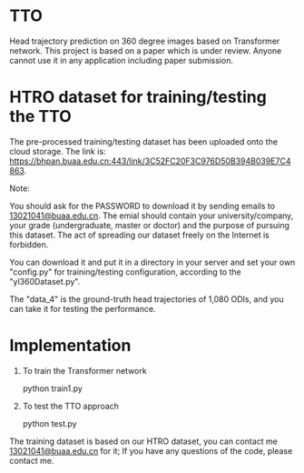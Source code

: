 # TTO

Head trajectory prediction on 360 degree images based on Transformer network. This project is based on a paper which is under review. Anyone cannot use it in any application including paper submission.


# HTRO dataset for training/testing the TTO 

The pre-processed training/testing dataset has been uploaded onto the cloud storage. The link is: https://bhpan.buaa.edu.cn:443/link/3C52FC20F3C976D50B394B039E7C4863.

Note:

You should ask for the PASSWORD to download it by sending emails to 13021041@buaa.edu.cn. The emial should contain your university/company, your grade (undergraduate, master or doctor) and the purpose of pursuing this dataset. The act of spreading our dataset freely on the Internet is forbidden.

You can download it and put it in a directory in your server and set your own "config.py" for training/testing configuration, according to the "yl360Dataset.py".

The "data_4" is the ground-truth head trajectories of 1,080 ODIs, and you can take it for testing the performance.  

# Implementation
   
1. To train the Transformer network

   python train1.py

2. To test the TTO approach

   python test.py
   
The training dataset is based on our HTRO dataset, you can contact me 13021041@buaa.edu.cn for it; If you have any questions of the code, please contact me.
